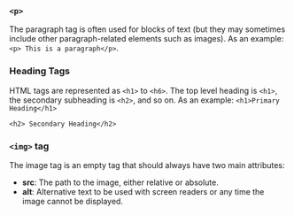 ### `<p>`

The paragraph tag is often used for blocks of text (but they may sometimes include other paragraph-related elements such as images). As an example: `<p> This is a paragraph</p>`.

### Heading Tags 

HTML tags are represented as `<h1>` to `<h6>`. The top level heading is `<h1>`, the secondary subheading is `<h2>`, and so on. As an example:
  `<h1>Primary Heading</h1>`
  
  `<h2> Secondary Heading</h2>`
### `<img>` tag

The image tag is an empty tag that should always have two main attributes:
  - **src**: The path to the image, either relative or absolute.
  - **alt**: Alternative text to be used with screen readers or any time the image cannot be displayed.
